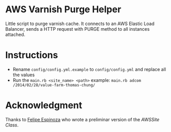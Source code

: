 AWS Varnish Purge Helper
=================

Little script to purge varnish cache. It connects to an AWS Elastic Load Balancer, sends a HTTP request with PURGE method to all instances attached.

Instructions
============

- Rename ```config/config.yml.example``` to ```config/config.yml``` and replace all the values
- Run the ```main.rb <site_name> <path>``` example: ```main.rb adcom /2014/02/28/value-farm-thomas-chung/```

Acknowledgment
==============
Thanks to [Felipe Espinoza](https://github.com/fespinoza) who wrote a preliminar version of the *AWSSite Class*.
